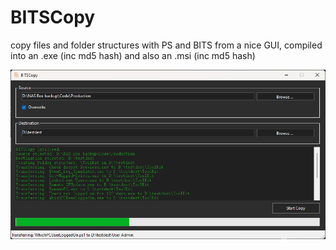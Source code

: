 # BITSCopy
copy files and folder structures with PS and BITS from a nice GUI, compiled into an .exe (inc md5 hash) and also an .msi (inc md5 hash)


![This is an image](https://github.com/richeaston/BITSCopy/blob/main/Screenshot_20221228_121812.png)
